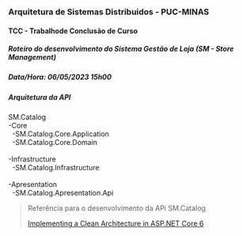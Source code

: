 ### Arquitetura de Sistemas Distribuidos - PUC-MINAS

#### TCC - Trabalhode Conclusão de Curso

##### Roteiro do desenvolvimento do Sistema Gestão de Loja (SM - Store Management)

##### Data/Hora: 06/05/2023 15h00

##### Arquitetura da API

SM.Catalog
<br/>-Core
<br/>&nbsp; -SM.Catalog.Core.Application
<br/>&nbsp; -SM.Catalog.Core.Domain
<br/>
<br/>-Infrastructure
<br/>&nbsp; -SM.Catalog.Infrastructure
<br/>
<br/>-Apresentation
<br/>&nbsp; -SM.Catalog.Apresentation.Api

<blockquote>
  <p>
    Referência para o desenvolvimento da APi SM.Catalog
  </p>
  <p>

[Implementing a Clean Architecture in ASP.NET Core 6](https://patelalpeshn.medium.com/implementing-a-clean-architecture-in-asp-net-core-6-985a31f717f5)

  </p>

</blockquote>
